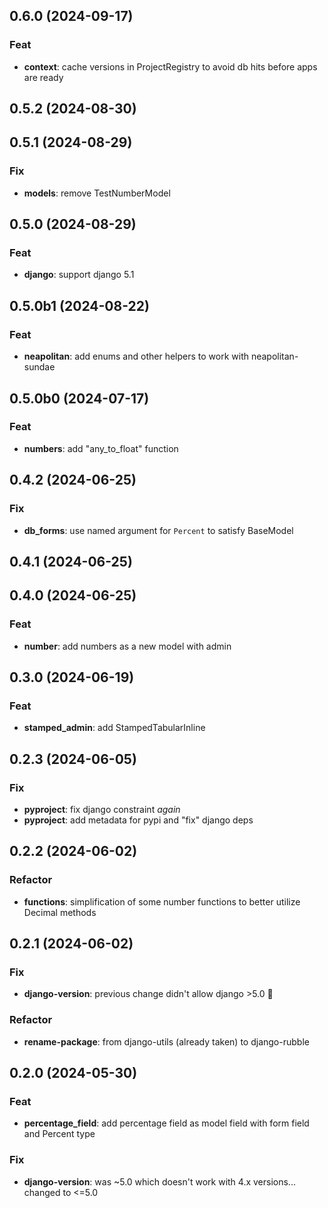 ## 0.6.0 (2024-09-17)

### Feat

- **context**: cache versions in ProjectRegistry to avoid db hits before apps are ready

## 0.5.2 (2024-08-30)

## 0.5.1 (2024-08-29)

### Fix

- **models**: remove TestNumberModel

## 0.5.0 (2024-08-29)

### Feat

- **django**: support django 5.1

## 0.5.0b1 (2024-08-22)

### Feat

- **neapolitan**: add enums and other helpers to work with neapolitan-sundae

## 0.5.0b0 (2024-07-17)

### Feat

- **numbers**: add "any_to_float" function

## 0.4.2 (2024-06-25)

### Fix

- **db_forms**: use named argument for `Percent` to satisfy BaseModel

## 0.4.1 (2024-06-25)

## 0.4.0 (2024-06-25)

### Feat

- **number**: add numbers as a new model with admin

## 0.3.0 (2024-06-19)

### Feat

- **stamped_admin**: add StampedTabularInline

## 0.2.3 (2024-06-05)

### Fix

- **pyproject**: fix django constraint *again*
- **pyproject**: add metadata for pypi and "fix" django deps

## 0.2.2 (2024-06-02)

### Refactor

- **functions**: simplification of some number functions to better utilize Decimal methods

## 0.2.1 (2024-06-02)

### Fix

- **django-version**: previous change didn't allow django >5.0 :clown_face:

### Refactor

- **rename-package**: from django-utils (already taken) to django-rubble

## 0.2.0 (2024-05-30)

### Feat

- **percentage_field**: add percentage field as model field with form field and Percent type

### Fix

- **django-version**: was ~5.0 which doesn't work with 4.x versions... changed to <=5.0

